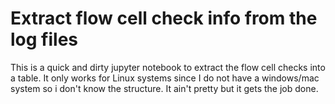 # Extract flow cell check info from the log files
This is a quick and dirty jupyter notebook to extract the flow cell checks into a table. It only works for Linux systems since I do not have a windows/mac system so i don't know the structure. It ain't pretty but it gets the job done. 
